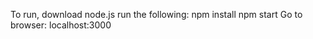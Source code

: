 To run,
download node.js
run the following:
  npm install
  npm start
Go to browser:
  localhost:3000
